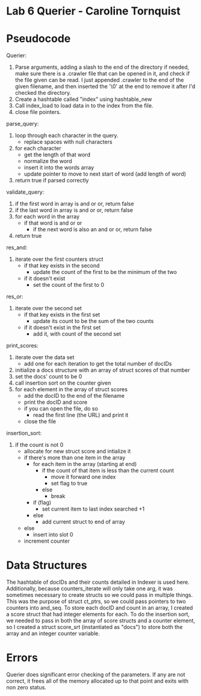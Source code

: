 # Lab 6 Querier - Caroline Tornquist
 
# Pseudocode
Querier:  
1. Parse arguments, adding a slash to the end of the directory if needed, make sure there is a .crawler file that can be opened in it, and check if the file given can be read. I just appended .crawler to the end of the given filename, and then inserted the '\0' at the end to remove it after I'd checked the directory.   
2. Create a hashtable called "index" using hashtable_new
3. Call index_load to load data in to the index from the file. 
4. close file pointers. 

parse_query:  
1. loop through each character in the query. 
	* replace spaces with null characters
2. for each character
	* get the length of that word
	* normalize the word
	* insert it into the words array
	* update pointer to move to next start of word (add length of word)
3. return true if parsed correctly


validate_query:
1. if the first word in array is and or or, return false
2. if the last word in array is and or or, return false
3. 	for each word in the array
	* if that word is and or or
		* if the next word is also an and or or, return false
4. return true

res_and:
1. iterate over the first counters struct
	* if that key exists in the second
		* update the count of the first to be the minimum of the two
	* if it doesn't exist
		* set the count of the first to 0

res_or:
1. iterate over the second set
	* if that key exists in the first set
		* update its count to be the sum of the two counts
	* if it doesn't exist in the first set
	 	* add it, with count of the second set

print_scores:
1. iterate over the data set
	* add one for each iteration to get the total number of docIDs
2. initialize a docs structure with an array of struct scores of that number
3. set the docs' count to be 0
4. call insertion sort on the counter given
5. for each element in the array of struct scores
	* add the docID to the end of the filename
	* print the docID and score
	* if you can open the file, do so	
		* read the first line (the URL) and print it
	* close the file

insertion_sort:
1. if the count is not 0
	* allocate for new struct score and intialize it
	* if there's more than one item in the array
		* for each item in the array (starting at end)
			* if the count of that item is less than the current count
				* move it forward one index
				* set flag to true
			* else
				* break
		* if (flag)
			* set current item to last index searched +1
		* else
			* add current struct to end of array
	* else
		* insert into slot 0
	* increment counter

# Data Structures
The hashtable of docIDs and their counts detailed in Indexer is used here. Additionally, because counters_iterate will only take one arg, it was sometimes necessary to create structs so we could pass in multiple things. This was the purpose of struct ct_ptrs, so we could pass pointers to two counters into and_seq. To store each docID and count in an array, I created a score struct that had integer elements for each. To do the insertion sort, we needed to pass in both the array of score structs and a counter element, so I created a struct score_srt (instantiated as "docs") to store both the array and an integer counter variable. 
 
# Errors
Querier does significant error checking of the parameters. If any are not correct, it frees all of the memory allocated up to that point and exits with non zero status. 
